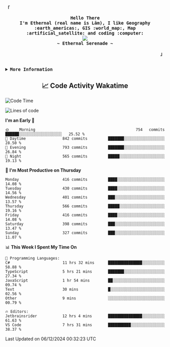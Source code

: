 <!-- Ethernal GitHub Profile -->
<div align="justify">

<!-- Profile -->
<p align="left"><strong><samp>「</samp></strong></p>
  <p align="center">
    <samp>
      <b>
        Hello There
      <br>
        I'm Ethernal (real name is Lâm), I like Geography :earth_americas:, GIS :world_map:, Map :artificial_satellite: and coding :computer:
      </b>
      <br>
        <image src="https://readme-typing-svg.herokuapp.com?font=Iosevka&size=16&color=6791c9&center=true&width=410&height=45&lines=Making%20world%20better%20by%20coding.">
      <br>
      <b>
        ~ Ethernal Serenade ~
      </b>
    </samp>
  </p>
<p align="right"><strong><samp>」</samp></strong></p>

<br>

<details>
<summary><samp><b>More Information</b></samp></summary>

<h2></h2><br>

<!-- Contact Me -->
<p align="center">
  <samp>
    [<a href="https://www.facebook.com/bavuongdaradi.3990">facebook</a>]
    [<a href="mailto:nguyenduclam0605@gmail.com">gmail</a>]
  </samp>
</p>

<h2></h2><br>

<!-- Profile Views Badge -->
<p align="center">
  <samp>
  <a href="#--------">
    <img src="https://komarev.com/ghpvc/?username=ethernal-serenade&label=Profile+Views&color=grey" alt="profile views" /> 
  </a>
  </samp>
</p>

<!-- Github Trophy -->
<div align="center">
  <table>
    <tr>
      <td><a href="#--------"><img align="center" alt="GitHub Trophy" src="https://github-trophies.vercel.app/?username=ethernal-serenade&rank=SECRET,SSS,SS,S,AAA,AA,A&row=2&column=3&margin-w=15&margin-h=15&no-frame=true&theme=nord"></a></td>
    </tr>
  </table>
</div>

<!-- Github Stats -->
<div align="center">
  <table>
    <tr>
      <td><a href="#--------"><img height="137px" align="center" alt="GitHub Stats" src="https://github-readme-stats.vercel.app/api?username=ethernal-serenade&count_private=true&show_icons=true&include_all_commits=true&line_height=21&hide_border=true&theme=nord"/></a></td>
      <td><a href="#--------"><img height="137px" align="center" alt="Top Language" src="https://github-readme-stats.vercel.app/api/top-langs/?username=ethernal-serenade&layout=compact&line_height=21&hide_border=true&theme=nord"/></a></td>
    </tr>
	<tr>
	  <td colspan="2" align="center"><a href="#--------"><img alt="GitHub Streak" src="https://github-readme-streak-stats.herokuapp.com/?user=Ethernal-Serenade&theme=algolia"></a></td>
	</tr>
  </table>
</div>
</details>

<h2 align='center'> 📈 Code Activity Wakatime </h2>

<!--START_SECTION:waka-->
![Code Time](http://img.shields.io/badge/Code%20Time-747%20hrs%206%20mins-blue)

![Lines of code](https://img.shields.io/badge/From%20Hello%20World%20I%27ve%20Written-14.0%20million%20lines%20of%20code-blue)

**I'm an Early 🐤** 

```text
🌞 Morning                754 commits         ██████░░░░░░░░░░░░░░░░░░░   25.52 % 
🌆 Daytime                842 commits         ███████░░░░░░░░░░░░░░░░░░   28.50 % 
🌃 Evening                793 commits         ███████░░░░░░░░░░░░░░░░░░   26.84 % 
🌙 Night                  565 commits         █████░░░░░░░░░░░░░░░░░░░░   19.13 % 
```
📅 **I'm Most Productive on Thursday** 

```text
Monday                   416 commits         ████░░░░░░░░░░░░░░░░░░░░░   14.08 % 
Tuesday                  430 commits         ████░░░░░░░░░░░░░░░░░░░░░   14.56 % 
Wednesday                401 commits         ███░░░░░░░░░░░░░░░░░░░░░░   13.57 % 
Thursday                 566 commits         █████░░░░░░░░░░░░░░░░░░░░   19.16 % 
Friday                   416 commits         ████░░░░░░░░░░░░░░░░░░░░░   14.08 % 
Saturday                 398 commits         ███░░░░░░░░░░░░░░░░░░░░░░   13.47 % 
Sunday                   327 commits         ███░░░░░░░░░░░░░░░░░░░░░░   11.07 % 
```


📊 **This Week I Spent My Time On** 

```text
💬 Programming Languages: 
C#                       11 hrs 32 mins      ███████████████░░░░░░░░░░   58.88 % 
TypeScript               5 hrs 21 mins       ███████░░░░░░░░░░░░░░░░░░   27.34 % 
JavaScript               1 hr 54 mins        ██░░░░░░░░░░░░░░░░░░░░░░░   09.74 % 
Text                     30 mins             █░░░░░░░░░░░░░░░░░░░░░░░░   02.56 % 
Other                    9 mins              ░░░░░░░░░░░░░░░░░░░░░░░░░   00.79 % 

🔥 Editors: 
Jetbrainsrider           12 hrs 4 mins       ███████████████░░░░░░░░░░   61.63 % 
VS Code                  7 hrs 31 mins       ██████████░░░░░░░░░░░░░░░   38.37 % 
```


 Last Updated on 06/12/2024 00:32:23 UTC
<!--END_SECTION:waka-->

